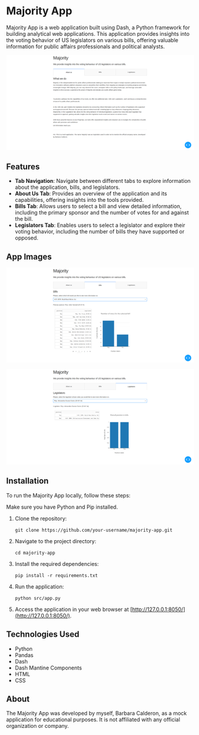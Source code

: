 # Majority App

Majority App is a web application built using Dash, a Python framework for building analytical web applications. This application provides insights into the voting behavior of US legislators on various bills, offering valuable information for public affairs professionals and political analysts.

![Majority App landing page](page.png)

## Features

- **Tab Navigation**: Navigate between different tabs to explore information about the application, bills, and legislators.
- **About Us Tab**: Provides an overview of the application and its capabilities, offering insights into the tools provided.
- **Bills Tab**: Allows users to select a bill and view detailed information, including the primary sponsor and the number of votes for and against the bill.
- **Legislators Tab**: Enables users to select a legislator and explore their voting behavior, including the number of bills they have supported or opposed.

## App Images

![Majority App bills tab](bills.png)

![Majority App legislators tab](legislators.png)

## Installation

To run the Majority App locally, follow these steps:

Make sure you have Python and Pip installed.

1. Clone the repository:

    ```
    git clone https://github.com/your-username/majority-app.git
    ```

2. Navigate to the project directory:

    ```
    cd majority-app
    ```

3. Install the required dependencies:

    ```
    pip install -r requirements.txt
    ```

4. Run the application:

    ```
    python src/app.py
    ```

5. Access the application in your web browser at [http://127.0.0.1:8050/](http://127.0.0.1:8050/).

## Technologies Used

- Python
- Pandas
- Dash
- Dash Mantine Components
- HTML
- CSS


## About

The Majority App was developed by myself, Barbara Calderon, as a mock application for educational purposes. It is not affiliated with any official organization or company.
